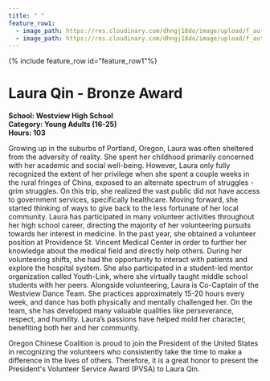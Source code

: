 ```yaml
---
title: " "
feature_row1:
  - image_path: https://res.cloudinary.com/dhngj18do/image/upload/f_auto,q_auto/v1/images/pvsa/2020_laura_qin
  - image_path: https://res.cloudinary.com/dhngj18do/image/upload/f_auto,q_auto/v1/images/activities/year_2020
---
```


{% include feature_row id="feature_row1"%}

# Laura Qin - Bronze Award

**School: Westview High School**  
**Category: Young Adults (16-25)**  
**Hours: 103**  

Growing up in the suburbs of Portland, Oregon, Laura was often sheltered from the adversity of reality. She spent her childhood primarily concerned with her academic and social well-being. However, Laura only fully recognized the extent of her privilege when she spent a couple weeks in the rural fringes of China, exposed to an alternate spectrum of struggles - grim struggles. On this trip, she realized the vast public did not have access to government services, specifically healthcare. Moving forward, she started thinking of ways to give back to the less fortunate of her local community. Laura has participated in many volunteer activities throughout her high school career, directing the majority of her volunteering pursuits towards her interest in medicine. In the past year, she obtained a volunteer position at Providence St. Vincent Medical Center in order to further her knowledge about the medical field and directly help others. During her volunteering shifts, she had the opportunity to interact with patients and explore the hospital system. She also participated in a student-led mentor organization called Youth-Link, where she virtually taught middle school students with her peers. Alongside volunteering, Laura is Co-Captain of the Westview Dance Team. She practices approximately 15-20 hours every week, and dance has both physically and mentally challenged her. On the team, she has developed many valuable qualities like perseverance, respect, and humility. Laura’s passions have helped mold her character, benefiting both her and her community.

Oregon Chinese Coalition is proud to join the President of the United States in recognizing the volunteers who consistently take the time to make a difference in the lives of others. Therefore, it is a great honor to present the President's Volunteer Service Award (PVSA) to Laura Qin.
